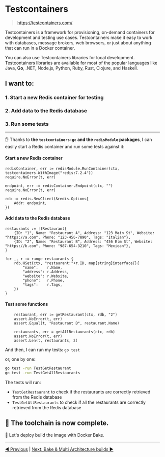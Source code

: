 # Testcontainers

> https://testcontainers.com/

Testcontainers is a framework for provisioning, on-demand containers for development and testing use cases. 
Testcontainers make it easy to work with databases, message brokers, web browsers, or just about anything that can run in a Docker container.

You can also use Testcontainers libraries for local development. Testcontainers libraries are available for most of the popular languages like Java, **Go**, .NET, Node.js, Python, Ruby, Rust, Clojure, and Haskell.

## I want to:
### 1. Start a new Redis container for testing
### 2. Add data to the Redis database
### 3. Run some tests

___
✋ Thanks to **the `testcontainers-go` and the `redisModule` packages**, I can easily start a Redis container and run some tests against it:
#### Start a new Redis container


```golang
redisContainer, err := redisModule.RunContainer(ctx, testcontainers.WithImage("redis:7.2.4"))
require.NoError(t, err)

endpoint, err := redisContainer.Endpoint(ctx, "")
require.NoError(t, err)

rdb := redis.NewClient(&redis.Options{
    Addr: endpoint,
})
```

<!--
> - The code starts a Redis container using the `testcontainers` library.
> - It retrieves the endpoint (address) of the running Redis container.
> - It creates a Redis client configured to connect to the Redis server at the retrieved endpoint.
> - The `require.NoError` assertions ensure that the test fails if there are any errors in starting the container or retrieving the endpoint.
-->

#### Add data to the Redis database

```golang
restaurants := []Restaurant{
    {ID: "1", Name: "Restaurant A", Address: "123 Main St", Website: "https://a.com", Phone: "123-456-7890", Tags: "Italian"},
    {ID: "2", Name: "Restaurant B", Address: "456 Elm St", Website: "https://b.com", Phone: "987-654-3210", Tags: "Mexican"},
}

for _, r := range restaurants {
    rdb.HSet(ctx, "restaurant:"+r.ID, map[string]interface{}{
        "name":    r.Name,
        "address": r.Address,
        "website": r.Website,
        "phone":   r.Phone,
        "tags":    r.Tags,
    })
}
```

#### Test some functions

```golang
	restaurant, err := getRestaurant(ctx, rdb, "2")
	assert.NoError(t, err)
	assert.Equal(t, "Restaurant B", restaurant.Name)
```

```golang
	restaurants, err = getAllRestaurants(ctx, rdb)
	assert.NoError(t, err)
	assert.Len(t, restaurants, 2)
```

And then, I can run my tests: `go test`

or, one by one:

```bash
go test -run TestGetRestaurant
go test -run TestGetAllRestaurants
```

The tests will run:
- `TestGetRestaurant` to check if the restaurants are correctly retrieved from the Redis database
- `TestGetAllRestaurants` to check if all the restaurants are correctly retrieved from the Redis database

## 👏 The toolchain is now complete.
🚀 Let's deploy build the image with Docker Bake.
___
[◀️ Previous](./02-docker-debug.md) | [Next: Bake & Multi Architecture builds ▶️](./04-docker-bake.md)

